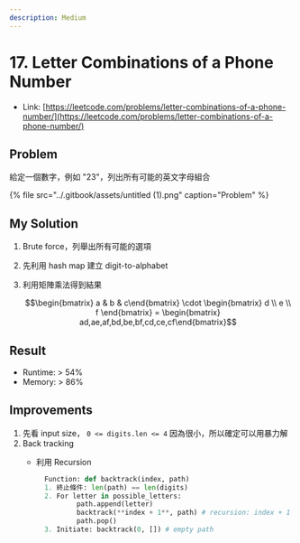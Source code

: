 ```yaml
---
description: Medium
---
```


# 17. Letter Combinations of a Phone Number

* Link: [https://leetcode.com/problems/letter-combinations-of-a-phone-number/](https://leetcode.com/problems/letter-combinations-of-a-phone-number/)

## Problem

給定一個數字，例如 "23"，列出所有可能的英文字母組合

{% file src="../.gitbook/assets/untitled \(1\).png" caption="Problem" %}

## My Solution

1. Brute force，列舉出所有可能的選項
2. 先利用 hash map 建立 digit-to-alphabet
3. 利用矩陣乘法得到結果

   $$\begin{bmatrix} a & b & c\end{bmatrix} \cdot \begin{bmatrix} d \\ e \\ f \end{bmatrix} = \begin{bmatrix} ad,ae,af,bd,be,bf,cd,ce,cf\end{bmatrix}$$

## Result

* Runtime: &gt; 54%
* Memory: &gt; 86%

## Improvements

1. 先看 input size， `0 <= digits.len <= 4`  因為很小，所以確定可以用暴力解
2. Back tracking
   * 利用 Recursion

     ```python
       Function: def backtrack(index, path)
       1. 終止條件: len(path) == len(digits)
       2. For letter in possible_letters:
               path.append(letter)
               backtrack(**index + 1**, path) # recursion: index + 1
               path.pop()
       3. Initiate: backtrack(0, []) # empty path
     ```

